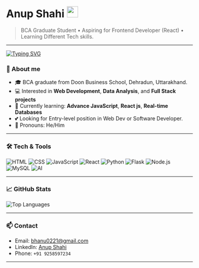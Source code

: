 
# Anup Shahi <img src="https://raw.githubusercontent.com/MartinHeinz/MartinHeinz/master/wave.gif" width="30px">

> BCA Graduate Student • Aspiring for Frontend Developer (React) • Learning Different Tech skills.

---

[![Typing SVG](https://readme-typing-svg.herokuapp.com?size=24&color=3b82f6&lines=Hi+%F0%9F%91%8B+I'm+Anup+Shahi;Aspiring+For+Web+Developer+%E2%9C%A8;Learning+React.Js+%26+Node.js+%F0%9F%92%BB)](https://git.io/typing-svg)


### 🔭 About me

* 🎓 BCA graduate from Doon Business School, Dehradun, Uttarakhand.
* 💻 Interested in **Web Development**, **Data Analysis**, and **Full Stack projects**
* 🌱 Currently learning: **Advance JavaScript**, **React js**, **Real-time Databases**
* 💕 Looking for Entry-level position in Web Dev or Software Developer.
* 💬 Pronouns: He/Him

---

### 🛠️ Tech & Tools

<p>
  <img alt="HTML" src="https://img.shields.io/badge/HTML5-E34F26?style=for-the-badge&logo=html5&logoColor=white" />
  <img alt="CSS" src="https://img.shields.io/badge/CSS3-1572B6?style=for-the-badge&logo=css3&logoColor=white" />
  <img alt="JavaScript" src="https://img.shields.io/badge/JavaScript-F7DF1E?style=for-the-badge&logo=javascript&logoColor=black" />
  <img alt="React" src="https://img.shields.io/badge/React-20232A?style=for-the-badge&logo=react&logoColor=61DAFB" />
  <img alt="Python" src="https://img.shields.io/badge/Python-3776AB?style=for-the-badge&logo=python&logoColor=white" />
  <img alt="Flask" src="https://img.shields.io/badge/Flask-000000?style=for-the-badge&logo=flask&logoColor=white" />
  <img alt="Node.js" src="https://img.shields.io/badge/Node.js-339933?style=for-the-badge&logo=nodedotjs&logoColor=white" />
  <img alt="MySQL" src="https://img.shields.io/badge/MySQL-4479A1?style=for-the-badge&logo=mysql&logoColor=white" />
  <img alt="AI" src="https://img.shields.io/badge/Artificial%20Intelligence-FF6F00?style=for-the-badge&logo=openai&logoColor=white" />

</p>

---

### 📈 GitHub Stats

<p>
  <img alt="Top Languages" src="https://github-readme-stats.vercel.app/api/top-langs/?username=bhanu0221&layout=compact&theme=tokyonight" />
</p>

---

### 📫 Contact

* Email: [bhanu0221@gmail.com](mailto:bhanu0221@gmail.com)
* LinkedIn: [Anup Shahi](https://www.linkedin.com/in/anup-shahi-50486530a)
* Phone: `+91 9258597234`

---







